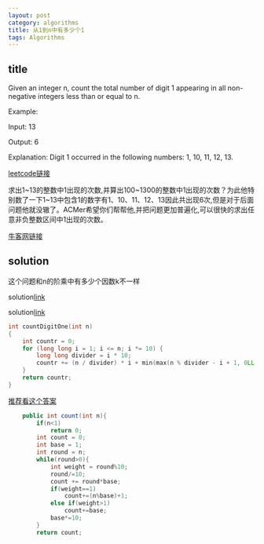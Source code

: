 ```yaml
---
layout: post
category: algorithms
title: 从1到n中有多少个1
tags: Algorithms
---
```


## title

Given an integer n, count the total number of digit 1 appearing in all non-negative integers less than or equal to n.

Example:

Input: 13

Output: 6 

Explanation: Digit 1 occurred in the following numbers: 1, 10, 11, 12, 13.

[leetcode链接](https://leetcode.com/problems/number-of-digit-one/description/)


求出1~13的整数中1出现的次数,并算出100~1300的整数中1出现的次数？为此他特别数了一下1~13中包含1的数字有1、10、11、12、13因此共出现6次,但是对于后面问题他就没辙了。ACMer希望你们帮帮他,并把问题更加普遍化,可以很快的求出任意非负整数区间中1出现的次数。

[牛客网链接](https://www.nowcoder.com/practice/bd7f978302044eee894445e244c7eee6?tpId=13&tqId=11184&tPage=1&rp=1&ru=/ta/coding-interviews&qru=/ta/coding-interviews/question-ranking)

## solution
这个问题和n的阶乘中有多少个因数k不一样

solution[link](https://leetcode.com/problems/number-of-digit-one/discuss/64381/4+-lines-O(log-n)-C++JavaPython)

solution[link](https://leetcode.com/problems/number-of-digit-one/solution/)

```c++
int countDigitOne(int n)
{
    int countr = 0;
    for (long long i = 1; i <= n; i *= 10) {
        long long divider = i * 10;
        countr += (n / divider) * i + min(max(n % divider - i + 1, 0LL), i);
    }
    return countr;
}
```

[推荐看这个答案](https://blog.csdn.net/yi_Afly/article/details/52012593?utm_source=blogxgwz0)

```java
    public int count(int n){
        if(n<1)
            return 0;
        int count = 0;
        int base = 1;
        int round = n;
        while(round>0){
            int weight = round%10;
            round/=10;
            count += round*base;
            if(weight==1)
                count+=(n%base)+1;
            else if(weight>1)
                count+=base;
            base*=10;
        }
        return count;
```
